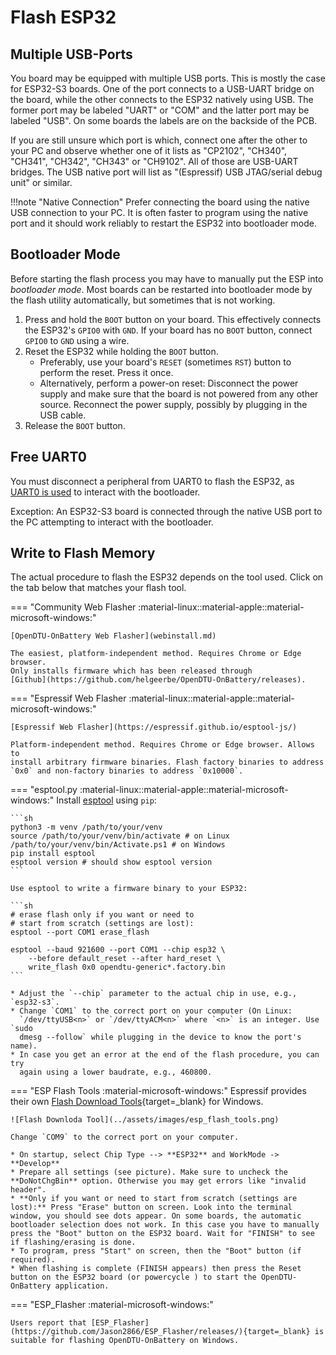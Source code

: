 # Flash ESP32

## Multiple USB-Ports

You board may be equipped with multiple USB ports. This is mostly the case for
ESP32-S3 boards. One of the port connects to a USB-UART bridge on the board,
while the other connects to the ESP32 natively using USB. The former port may
be labeled "UART" or "COM" and the latter port may be labeled "USB". On some
boards the labels are on the backside of the PCB.

If you are still unsure which port is which, connect one after the other to
your PC and observe whether one of it lists as "CP2102", "CH340", "CH341",
"CH342", "CH343" or "CH9102". All of those are USB-UART bridges. The USB native
port will list as "(Espressif) USB JTAG/serial debug unit" or similar.

!!!note "Native Connection"
    Prefer connecting the board using the native USB connection to your PC. It
    is often faster to program using the native port and it should work
    reliably to restart the ESP32 into bootloader mode.

## Bootloader Mode

Before starting the flash process you may have to manually put the ESP into
*bootloader mode*. Most boards can be restarted into bootloader mode by the
flash utility automatically, but sometimes that is not working.

1. Press and hold the `BOOT` button on your board. This effectively connects
   the ESP32's `GPIO0` with `GND`. If your board has no `BOOT` button, connect
   `GPIO0` to `GND` using a wire.
2. Reset the ESP32 while holding the `BOOT` button.
    * Preferably, use your board's `RESET` (sometimes `RST`) button to perform
      the reset. Press it once.
    * Alternatively, perform a power-on reset: Disconnect the power supply and
      make sure that the board is not powered from any other source. Reconnect
      the power supply, possibly by plugging in the USB cable.
3. Release the `BOOT` button.

## Free UART0

You must disconnect a peripheral from UART0 to flash the ESP32, as [UART0 is
used](../hardware/limitations.md#using-uart0) to interact with the bootloader.

Exception: An ESP32-S3 board is connected through the native USB port to the PC
attempting to interact with the bootloader.

## Write to Flash Memory

The actual procedure to flash the ESP32 depends on the tool used. Click on the
tab below that matches your flash tool.

=== "Community Web Flasher :material-linux::material-apple::material-microsoft-windows:"

    [OpenDTU-OnBattery Web Flasher](webinstall.md)

    The easiest, platform-independent method. Requires Chrome or Edge browser.
    Only installs firmware which has been released through
    [Github](https://github.com/helgeerbe/OpenDTU-OnBattery/releases).

=== "Espressif Web Flasher :material-linux::material-apple::material-microsoft-windows:"

    [Espressif Web Flasher](https://espressif.github.io/esptool-js/)

    Platform-independent method. Requires Chrome or Edge browser. Allows to
    install arbitrary firmware binaries. Flash factory binaries to address
    `0x0` and non-factory binaries to address `0x10000`.

=== "esptool.py :material-linux::material-apple::material-microsoft-windows:"
    Install [esptool](https://github.com/espressif/esptool) using `pip`:

    ```sh
    python3 -m venv /path/to/your/venv
    source /path/to/your/venv/bin/activate # on Linux
    /path/to/your/venv/bin/Activate.ps1 # on Windows
    pip install esptool
    esptool version # should show esptool version
    ```

    Use esptool to write a firmware binary to your ESP32:

    ```sh
    # erase flash only if you want or need to
    # start from scratch (settings are lost):
    esptool --port COM1 erase_flash

    esptool --baud 921600 --port COM1 --chip esp32 \
        --before default_reset --after hard_reset \
        write_flash 0x0 opendtu-generic*.factory.bin
    ```

    * Adjust the `--chip` parameter to the actual chip in use, e.g., `esp32-s3`.
    * Change `COM1` to the correct port on your computer (On Linux:
      `/dev/ttyUSB<n>` or `/dev/ttyACM<n>` where `<n>` is an integer. Use `sudo
      dmesg --follow` while plugging in the device to know the port's name).
    * In case you get an error at the end of the flash procedure, you can try
      again using a lower baudrate, e.g., 460800.

=== "ESP Flash Tools :material-microsoft-windows:"
    Espressif provides their own [Flash Download Tools](https://www.espressif.com/en/support/download/other-tools){target=_blank} for Windows.

    ![Flash Downloda Tool](../assets/images/esp_flash_tools.png)

    Change `COM9` to the correct port on your computer.

    * On startup, select Chip Type --> **ESP32** and WorkMode -> **Develop**
    * Prepare all settings (see picture). Make sure to uncheck the **DoNotChgBin** option. Otherwise you may get errors like "invalid header".
    * **Only if you want or need to start from scratch (settings are lost):** Press "Erase" button on screen. Look into the terminal window, you should see dots appear. On some boards, the automatic bootloader selection does not work. In this case you have to manually press the "Boot" button on the ESP32 board. Wait for "FINISH" to see if flashing/erasing is done.
    * To program, press "Start" on screen, then the "Boot" button (if required).
    * When flashing is complete (FINISH appears) then press the Reset button on the ESP32 board (or powercycle ) to start the OpenDTU-OnBattery application.

=== "ESP_Flasher :material-microsoft-windows:"

    Users report that [ESP_Flasher](https://github.com/Jason2866/ESP_Flasher/releases/){target=_blank} is suitable for flashing OpenDTU-OnBattery on Windows.
